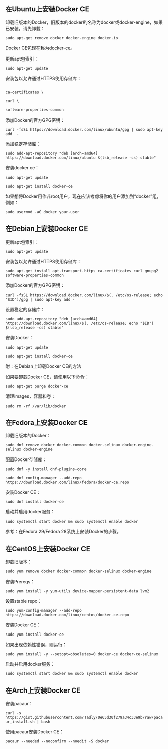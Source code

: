 ## 在Ubuntu上安装Docker CE

卸载旧版本的Docker，旧版本的docker的名称为docker或docker-engine，如果已安装，请先卸载：

`sudo apt-get remove docker docker-engine docker.io`

Docker CE包现在称为docker-ce。

更新apt包索引：

`sudo apt-get update`

安装包以允许通过HTTPS使用存储库：

```sudo apt-get install apt-transport-https \

ca-certificates \

curl \

software-properties-common
```

添加Docker的官方GPG密钥：

`curl -fsSL https://download.docker.com/linux/ubuntu/gpg | sudo apt-key add  -`

添加稳定存储库：

`sudo add-apt-repository "deb [arch=amd64] https://download.docker.com/linux/ubuntu $(lsb_release -cs) stable" `

安装docker ce：

`sudo apt-get update`

`sudo apt-get install docker-ce`

如果想将Docker用作非root用户，现在应该考虑将你的用户添加到“docker”组，例如：

`sudo usermod -aG docker your-user `


## 在Debian上安装Docker CE

更新apt包索引：

`sudo apt-get update`

安装包以允许通过HTTPS使用存储库：

`sudo apt-get install apt-transport-https ca-certificates curl gnupg2 software-properties-common`

添加Docker的官方GPG密钥：

`curl -fsSL https://download.docker.com/linux/$(. /etc/os-release; echo "$ID")/gpg | sudo apt-key add -`

设置稳定的存储库：

`sudo add-apt-repository "deb [arch=amd64] https://download.docker.com/linux/$(. /etc/os-release; echo "$ID") $(lsb_release -cs) stable"`

安装Docker：

`sudo apt-get update`

`sudo apt-get install docker-ce`

附：在Debian上卸载Docker CE的方法

如果要卸载Docker CE，请使用以下命令：

`sudo apt-get purge docker-ce`

清理images，容器和卷：

`sudo rm -rf /var/lib/docker`

 

## 在Fedora上安装Docker CE

卸载旧版本的Docker：

`sudo dnf remove docker docker-common docker-selinux docker-engine-selinux docker-engine`

配置Docker存储库：

`sudo dnf -y install dnf-plugins-core`

`sudo dnf config-manager --add-repo https://download.docker.com/linux/fedora/docker-ce.repo`

安装Docker CE：

`sudo dnf install docker-ce`

启动并启用docker服务：

`sudo systemctl start docker && sudo systemctl enable docker`

参考：在Fedora 29/Fedora 28系统上安装Docker的步骤。

 

## 在CentOS上安装Docker CE

卸载旧版本：

`sudo yum remove docker docker-common docker-selinux docker-engine`

安装Prereqs：

`sudo yum install -y yum-utils device-mapper-persistent-data lvm2`

设置stable repo：

`sudo yum-config-manager --add-repo https://download.docker.com/linux/centos/docker-ce.repo`

安装Docker CE：

`sudo yum install docker-ce`

如果出现依赖性错误，则运行：

`sudo yum install -y --setopt=obsoletes=0 docker-ce docker-ce-selinux`

启动并启用docker服务：

`sudo systemctl start docker && sudo systemctl enable docker`

 

## 在Arch上安装Docker CE

安装pacaur：

`curl -s https://gist.githubusercontent.com/Tadly/0e65d30f279a34c33e9b/raw/pacaur_install.sh | bash`

使用pacaur安装Docker CE：

`pacaur --needed --noconfirm --noedit -S docker`

